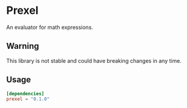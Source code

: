 # Prexel
An evaluator for math expressions.

## Warning
This library is not stable and could have breaking changes in any time.

## Usage
```toml
[dependencies]
prexel = "0.1.0"
```